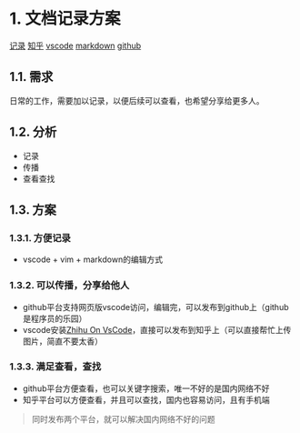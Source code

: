 # 1. 文档记录方案
[记录]() [知乎]() [vscode]() [markdown]() [github]()

## 1.1. 需求
日常的工作，需要加以记录，以便后续可以查看，也希望分享给更多人。

## 1.2. 分析

* 记录
* 传播
* 查看查找

## 1.3. 方案

### 1.3.1. 方便记录
* vscode + vim + markdown的编辑方式

### 1.3.2. 可以传播，分享给他人
* github平台支持网页版vscode访问，编辑完，可以发布到github上（github是程序员的乐园）
* vscode安装[Zhihu On VsCode](https://github.com/niudai/VSCode-Zhihu)，直接可以发布到知乎上（可以直接帮忙上传图片，简直不要太香）

### 1.3.3. 满足查看，查找
* github平台方便查看，也可以关键字搜索，唯一不好的是国内网络不好
* 知乎平台可以方便查看，并且可以查找，国内也容易访问，且有手机端

> 同时发布两个平台，就可以解决国内网络不好的问题
